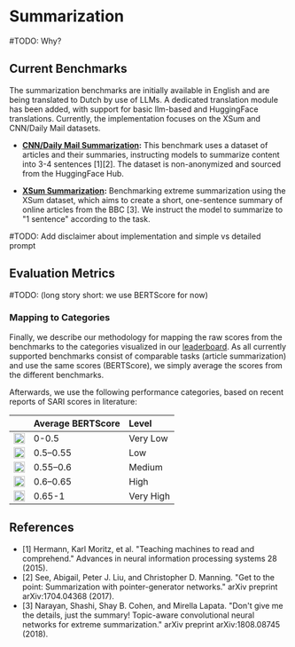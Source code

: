 Summarization
============================

#TODO: Why?


Current Benchmarks
-----------------------

The summarization benchmarks are initially available in English and are being translated to Dutch by use of LLMs. A dedicated translation module has been added, with support for basic llm-based and HuggingFace translations. Currently, the implementation focuses on the XSum and CNN/Daily Mail datasets.

- **[CNN/Daily Mail Summarization](https://www.kaggle.com/datasets/gowrishankarp/newspaper-text-summarization-cnn-dailymail):** This benchmark uses a dataset of articles and their summaries, instructing models to summarize content into 3-4 sentences [1][2]. The dataset is non-anonymized and sourced from the HuggingFace Hub.

- **[XSum Summarization](https://huggingface.co/datasets/EdinburghNLP/xsum):** Benchmarking extreme summarization using the XSum dataset, which aims to create a short, one-sentence summary of online articles from the BBC [3]. We instruct the model to summarize to "1 sentence" according to the task.

#TODO: Add disclaimer about implementation and simple vs detailed prompt

Evaluation Metrics
-----------------------

#TODO: (long story short: we use BERTScore for now)

### Mapping to Categories

Finally, we describe our methodology for mapping the raw scores from the benchmarks to the categories visualized in our [leaderboard](https://amsterdam.github.io/grip-on-llms).
As all currently supported benchmarks consist of comparable tasks (article summarization)
and use the same scores (BERTScore),
we simply average the scores from the different benchmarks.

Afterwards, we use the following performance categories, based on recent reports of
SARI scores in literature:


|           | Average BERTScore | Level     |
|-----------|:------------------|:----------|
| <img src="https://readme-swatches.vercel.app/EC0000?style=circle" width="20" height="20" alt="Red Circle"> | 0-0.5   | Very Low   |
| <img src="https://readme-swatches.vercel.app/FF9100?style=circle" width="20" height="20" alt="Orange Circle"> | 0.5–0.55   | Low        |
| <img src="https://readme-swatches.vercel.app/FFE600?style=circle" width="20" height="20" alt="Yellow Circle"> | 0.55–0.6   | Medium     |
| <img src="https://readme-swatches.vercel.app/BED200?style=circle" width="20" height="20" alt="Lime Circle"> | 0.6–0.65   | High       |
| <img src="https://readme-swatches.vercel.app/00A03C?style=circle" width="20" height="20" alt="Green Circle"> | 0.65-1   | Very High  |

References
----------

- [1] Hermann, Karl Moritz, et al. "Teaching machines to read and comprehend." Advances in neural information processing systems 28 (2015).
- [2] See, Abigail, Peter J. Liu, and Christopher D. Manning. "Get to the point: Summarization with pointer-generator networks." arXiv preprint arXiv:1704.04368 (2017).
- [3] Narayan, Shashi, Shay B. Cohen, and Mirella Lapata. "Don't give me the details, just the summary! Topic-aware convolutional neural networks for extreme summarization." arXiv preprint arXiv:1808.08745 (2018).